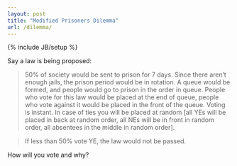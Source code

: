 ```yaml
---
layout: post
title: "Modified Prisoners Dilemma"
url: /dilemma/
---
```

{% include JB/setup %}

Say a law is being proposed:

> 50% of society would be sent to prison for 7 days. Since there aren’t enough
> jails, the prison period would be in rotation. A queue would be formed, and
> people would go to prison in the order in queue. People who vote for this law
> would be placed at the end of queue, people who vote against it would be
> placed in the front of the queue. Voting is instant. In case of ties you will
> be placed at random [all YEs will be placed in back at random order, all NEs
> will be in front in random order, all absentees in the middle in random
> order].

> If less than 50% vote YE, the law would not be passed.

How will you vote and why?

